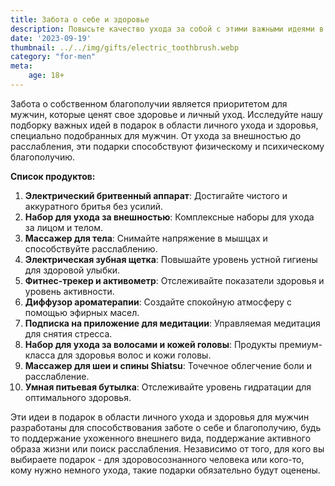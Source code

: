 ```yaml
---
title: Забота о себе и здоровье
description: Повысьте качество ухода за собой с этими важными идеями в подарок в области личного ухода и здоровья для мужчин.
date: '2023-09-19'
thumbnail: ../../img/gifts/electric_toothbrush.webp
category: "for-men"
meta:
    age: 18+
---
```

Забота о собственном благополучии является приоритетом для мужчин, которые ценят свое здоровье и личный уход. Исследуйте нашу подборку важных идей в подарок в области личного ухода и здоровья, специально подобранных для мужчин. От ухода за внешностью до расслабления, эти подарки способствуют физическому и психическому благополучию.

**Список продуктов:**
1. **Электрический бритвенный аппарат**: Достигайте чистого и аккуратного бритья без усилий.
2. **Набор для ухода за внешностью**: Комплексные наборы для ухода за лицом и телом.
3. **Массажер для тела**: Снимайте напряжение в мышцах и способствуйте расслаблению.
4. **Электрическая зубная щетка**: Повышайте уровень устной гигиены для здоровой улыбки.
5. **Фитнес-трекер и активометр**: Отслеживайте показатели здоровья и уровень активности.
6. **Диффузор ароматерапии**: Создайте спокойную атмосферу с помощью эфирных масел.
7. **Подписка на приложение для медитации**: Управляемая медитация для снятия стресса.
8. **Набор для ухода за волосами и кожей головы**: Продукты премиум-класса для здоровья волос и кожи головы.
9. **Массажер для шеи и спины Shiatsu**: Точечное облегчение боли и расслабление.
10. **Умная питьевая бутылка**: Отслеживайте уровень гидратации для оптимального здоровья.

Эти идеи в подарок в области личного ухода и здоровья для мужчин разработаны для способствования заботе о себе и благополучию, будь то поддержание ухоженного внешнего вида, поддержание активного образа жизни или поиск расслабления. Независимо от того, для кого вы выбираете подарок - для здоровосознанного человека или кого-то, кому нужно немного ухода, такие подарки обязательно будут оценены.
